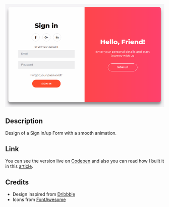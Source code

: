 ![Double Slider Sign in-up Form](./example.gif)

## Description

Design of a Sign in/up Form with a smooth animation.

## Link

You can see the version live on [Codepen](https://codepen.io/FlorinPop17/full/vPKWjd) and also you can read how I built it in this [article](https://www.florin-pop.com/blog/2019/03/double-slider-sign-in-up-form/).

## Credits

-   Design inspired from [Dribbble](https://dribbble.com/shots/5311359-Diprella-Login)
-   Icons from [FontAwesome](https://fontawesome.com/?from=io)
